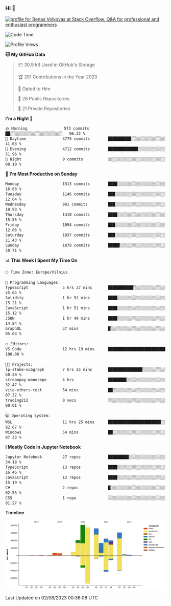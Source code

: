 ### Hi 👋
<a href="https://stackoverflow.com/users/14954249/benas-volkovas"><img src="https://stackoverflow.com/users/flair/14954249.png?theme=dark" width="208" height="58" alt="profile for Benas Volkovas at Stack Overflow, Q&amp;A for professional and enthusiast programmers" title="profile for Benas Volkovas at Stack Overflow, Q&amp;A for professional and enthusiast programmers"></a>

<!--START_SECTION:waka-->
![Code Time](http://img.shields.io/badge/Code%20Time-1%2C527%20hrs%2026%20mins-blue)

![Profile Views](http://img.shields.io/badge/Profile%20Views-0-blue)

**🐱 My GitHub Data** 

> 📦 30.9 kB Used in GitHub's Storage 
 > 
> 🏆 251 Contributions in the Year 2023
 > 
> 💼 Opted to Hire
 > 
> 📜 28 Public Repositories 
 > 
> 🔑 21 Private Repositories 
 > 
**I'm a Night 🦉** 

```text
🌞 Morning                573 commits         ██░░░░░░░░░░░░░░░░░░░░░░░   06.32 % 
🌆 Daytime                3775 commits        ██████████░░░░░░░░░░░░░░░   41.63 % 
🌃 Evening                4712 commits        █████████████░░░░░░░░░░░░   51.96 % 
🌙 Night                  9 commits           ░░░░░░░░░░░░░░░░░░░░░░░░░   00.10 % 
```
📅 **I'm Most Productive on Sunday** 

```text
Monday                   1513 commits        ████░░░░░░░░░░░░░░░░░░░░░   16.68 % 
Tuesday                  1146 commits        ███░░░░░░░░░░░░░░░░░░░░░░   12.64 % 
Wednesday                991 commits         ███░░░░░░░░░░░░░░░░░░░░░░   10.93 % 
Thursday                 1410 commits        ████░░░░░░░░░░░░░░░░░░░░░   15.55 % 
Friday                   1094 commits        ███░░░░░░░░░░░░░░░░░░░░░░   12.06 % 
Saturday                 1037 commits        ███░░░░░░░░░░░░░░░░░░░░░░   11.43 % 
Sunday                   1878 commits        █████░░░░░░░░░░░░░░░░░░░░   20.71 % 
```


📊 **This Week I Spent My Time On** 

```text
🕑︎ Time Zone: Europe/Vilnius

💬 Programming Languages: 
TypeScript               5 hrs 37 mins       ███████████░░░░░░░░░░░░░░   45.64 % 
Solidity                 1 hr 52 mins        ████░░░░░░░░░░░░░░░░░░░░░   15.21 % 
JavaScript               1 hr 51 mins        ████░░░░░░░░░░░░░░░░░░░░░   15.12 % 
JSON                     1 hr 49 mins        ████░░░░░░░░░░░░░░░░░░░░░   14.84 % 
GraphQL                  37 mins             █░░░░░░░░░░░░░░░░░░░░░░░░   05.03 % 

🔥 Editors: 
VS Code                  12 hrs 19 mins      █████████████████████████   100.00 % 

🐱‍💻 Projects: 
lp-stake-subgraph        7 hrs 25 mins       ███████████████░░░░░░░░░░   60.20 % 
streampay-monorepo       4 hrs               ████████░░░░░░░░░░░░░░░░░   32.47 % 
vite-ethers-test         54 mins             ██░░░░░░░░░░░░░░░░░░░░░░░   07.32 % 
trading212               0 secs              ░░░░░░░░░░░░░░░░░░░░░░░░░   00.01 % 

💻 Operating System: 
WSL                      11 hrs 25 mins      ███████████████████████░░   92.67 % 
Windows                  54 mins             ██░░░░░░░░░░░░░░░░░░░░░░░   07.33 % 
```

**I Mostly Code in Jupyter Notebook** 

```text
Jupyter Notebook         27 repos            █████████░░░░░░░░░░░░░░░░   34.18 % 
TypeScript               13 repos            ████░░░░░░░░░░░░░░░░░░░░░   16.46 % 
JavaScript               12 repos            ████░░░░░░░░░░░░░░░░░░░░░   15.19 % 
C#                       2 repos             █░░░░░░░░░░░░░░░░░░░░░░░░   02.53 % 
CSS                      1 repo              ░░░░░░░░░░░░░░░░░░░░░░░░░   01.27 % 
```



**Timeline**

![Lines of Code chart](https://raw.githubusercontent.com/BenasVolkovas/BenasVolkovas/main/assets/bar_graph.png)


 Last Updated on 02/08/2023 00:36:08 UTC
<!--END_SECTION:waka-->
